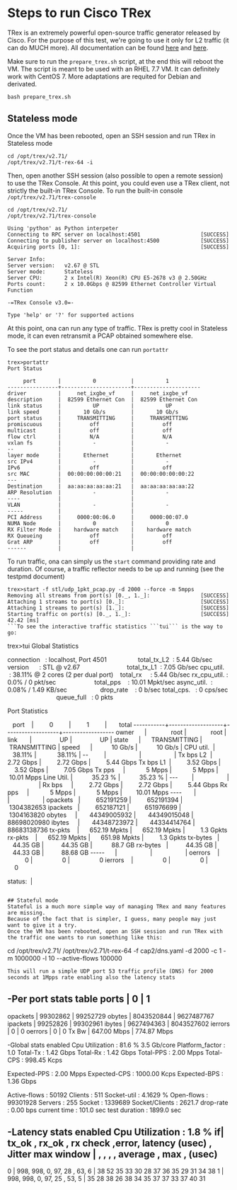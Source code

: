 # Steps to run Cisco TRex
TRex is an extremely powerful open-source traffic generator released by Cisco.
For the purpose of this test, we're going to use it only for L2 traffic (it can do MUCH more).
All documentation can be found [here](https://trex-tgn.cisco.com/trex/doc/trex_manual.html) and [here](https://trex-tgn.cisco.com/trex/doc/trex_stateless.html).

Make sure to run the ```prepare_trex.sh``` script, at the end this will reboot the VM. The script is meant to be used with an RHEL 7.7 VM. It can definitely work with CentOS 7. More adaptations are requited for Debian and derivated.
```
bash prepare_trex.sh
```
## Stateless mode
Once the VM has been rebooted, open an SSH session and run TRex in Stateless mode
```
cd /opt/trex/v2.71/
/opt/trex/v2.71/t-rex-64 -i
```
Then, open another SSH session (also possible to open a remote session) to use the TRex Console. At this point, you could even use a TRex client, not strictly the built-in TRex Console. To run the built-in console ```/opt/trex/v2.71/trex-console```
```
cd /opt/trex/v2.71/
/opt/trex/v2.71/trex-console

Using 'python' as Python interpeter
Connecting to RPC server on localhost:4501                   [SUCCESS]
Connecting to publisher server on localhost:4500             [SUCCESS]
Acquiring ports [0, 1]:                                      [SUCCESS]

Server Info:
Server version:   v2.67 @ STL
Server mode:      Stateless
Server CPU:       2 x Intel(R) Xeon(R) CPU E5-2678 v3 @ 2.50GHz
Ports count:      2 x 10.0Gbps @ 82599 Ethernet Controller Virtual Function

-=TRex Console v3.0=-

Type 'help' or '?' for supported actions
```
At this point, ona can run any type of traffic. TRex is pretty cool in Stateless mode, it can even retransmit a PCAP obtained somewhere else.

To see the port status and details one can run ```portattr```
```
trex>portattr
Port Status

     port       |          0           |          1
----------------+----------------------+---------------------
driver          |     net_ixgbe_vf     |     net_ixgbe_vf
description     |  82599 Ethernet Con  |  82599 Ethernet Con
link status     |          UP          |          UP
link speed      |       10 Gb/s        |       10 Gb/s
port status     |     TRANSMITTING     |     TRANSMITTING
promiscuous     |         off          |         off
multicast       |         off          |         off
flow ctrl       |         N/A          |         N/A
vxlan fs        |          -           |          -
--              |                      |
layer mode      |       Ethernet       |       Ethernet
src IPv4        |          -           |          -
IPv6            |         off          |         off
src MAC         |  00:00:00:00:00:21   |  00:00:00:00:00:22
---             |                      |
Destination     |  aa:aa:aa:aa:aa:21   |  aa:aa:aa:aa:aa:22
ARP Resolution  |          -           |          -
----            |                      |
VLAN            |          -           |          -
-----           |                      |
PCI Address     |     0000:00:06.0     |     0000:00:07.0
NUMA Node       |          0           |          0
RX Filter Mode  |    hardware match    |    hardware match
RX Queueing     |         off          |         off
Grat ARP        |         off          |         off
------          |                      |
```
To run traffic, ona can simply us the ```start``` command providing rate and duration. Of course, a traffic reflector needs to be up and running (see the testpmd document)
```
trex>start -f stl/udp_1pkt_pcap.py -d 2000 --force -m 5mpps
Removing all streams from port(s) [0._, 1._]:                [SUCCESS]
Attaching 1 streams to port(s) [0._]:                        [SUCCESS]
Attaching 1 streams to port(s) [1._]:                        [SUCCESS]
Starting traffic on port(s) [0._, 1._]:                      [SUCCESS]
42.42 [ms]
```To see the interactive traffic statistics ```tui``` is the way to go:
```
trex>tui
Global Statistics

connection   : localhost, Port 4501                  total_tx_L2  : 5.44 Gb/sec
version      : STL @ v2.67                           total_tx_L1  : 7.05 Gb/sec
cpu_util.    : 38.11% @ 2 cores (2 per dual port)    total_rx     : 5.44 Gb/sec
rx_cpu_util. : 0.0% / 0 pkt/sec                      total_pps    : 10.01 Mpkt/sec
async_util.  : 0.08% / 1.49 KB/sec                   drop_rate    : 0 b/sec
total_cps.   : 0 cps/sec                             queue_full   : 0 pkts

Port Statistics

   port    |         0         |         1         |       total
-----------+-------------------+-------------------+------------------
owner      |              root |              root |
link       |                UP |                UP |
state      |      TRANSMITTING |      TRANSMITTING |
speed      |           10 Gb/s |           10 Gb/s |
CPU util.  |            38.11% |            38.11% |
--         |                   |                   |
Tx bps L2  |         2.72 Gbps |         2.72 Gbps |         5.44 Gbps
Tx bps L1  |         3.52 Gbps |         3.52 Gbps |         7.05 Gbps
Tx pps     |            5 Mpps |            5 Mpps |        10.01 Mpps
Line Util. |           35.23 % |           35.23 % |
---        |                   |                   |
Rx bps     |         2.72 Gbps |         2.72 Gbps |         5.44 Gbps
Rx pps     |            5 Mpps |            5 Mpps |        10.01 Mpps
----       |                   |                   |
opackets   |         652191259 |         652191394 |        1304382653
ipackets   |         652187121 |         651976699 |        1304163820
obytes     |       44349005932 |       44349015048 |       88698020980
ibytes     |       44348723972 |       44334414764 |       88683138736
tx-pkts    |      652.19 Mpkts |      652.19 Mpkts |         1.3 Gpkts
rx-pkts    |      652.19 Mpkts |      651.98 Mpkts |         1.3 Gpkts
tx-bytes   |          44.35 GB |          44.35 GB |           88.7 GB
rx-bytes   |          44.35 GB |          44.33 GB |          88.68 GB
-----      |                   |                   |
oerrors    |                 0 |                 0 |                 0
ierrors    |                 0 |                 0 |                 0

status:  |
```

## Stateful mode
Stateful is a much more simple way of managing TRex and many features are missing.
Because of the fact that is simpler, I guess, many people may just want to give it a try.
Once the VM has been rebooted, open an SSH session and run TRex with the traffic one wants to run something like this:
```
cd /opt/trex/v2.71/
/opt/trex/v2.71/t-rex-64 -f cap2/dns.yaml -d 2000 -c 1 -m 1000000 -l 10 --active-flows 100000
```
This will run a simple UDP port 53 traffic profile (DNS) for 2000 seconds at 1Mpps rate enabling also the latency stats
```
-Per port stats table
      ports |               0 |               1
 -----------------------------------------------------------------------------------------
   opackets |        99302862 |        99252729
     obytes |      8043520844 |      9627487767
   ipackets |        99252826 |        99302961
     ibytes |      9627494363 |      8043527602
    ierrors |               0 |               0
    oerrors |               0 |               0
      Tx Bw |     647.00 Mbps |     774.87 Mbps

-Global stats enabled
 Cpu Utilization : 81.6  %  3.5 Gb/core
 Platform_factor : 1.0
 Total-Tx        :       1.42 Gbps
 Total-Rx        :       1.42 Gbps
 Total-PPS       :       2.00 Mpps
 Total-CPS       :     998.45 Kcps

 Expected-PPS    :       2.00 Mpps
 Expected-CPS    :    1000.00 Kcps
 Expected-BPS    :       1.36 Gbps

 Active-flows    :    50192  Clients :      511   Socket-util : 4.1629 %
 Open-flows      : 99301928  Servers :      255   Socket :  1339689 Socket/Clients :  2621.7
 drop-rate       :       0.00  bps
 current time    : 101.0 sec
 test duration   : 1899.0 sec

-Latency stats enabled
 Cpu Utilization : 1.8 %
 if|   tx_ok , rx_ok  , rx check ,error,       latency (usec) ,    Jitter          max window
   |         ,        ,          ,     ,   average   ,   max  ,    (usec)
 ----------------------------------------------------------------------------------------------------------------
 0 |      998,     998,         0,   97,         28  ,      63,       6      |  38  52  35  33  30  28  37  36  35  29  31  34  38
 1 |      998,     998,         0,   97,         25  ,      53,       5      |  35  28  38  26  38  34  35  37  37  33  37  40  31
```
